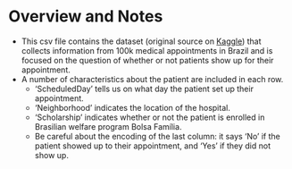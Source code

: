 # Overview and Notes
- This csv file contains the dataset (original source on [Kaggle](https://www.kaggle.com/joniarroba/noshowappointments)) that collects information from 100k medical appointments in Brazil and is focused on the question of whether or not patients show up for their appointment. 
- A number of characteristics about the patient are included in each row.
  - ‘ScheduledDay’ tells us on what day the patient set up their appointment.
  - ‘Neighborhood’ indicates the location of the hospital.
  - ‘Scholarship’ indicates whether or not the patient is enrolled in Brasilian welfare program Bolsa Família.
  - Be careful about the encoding of the last column: it says ‘No’ if the patient showed up to their appointment, and ‘Yes’ if they did not show up.
